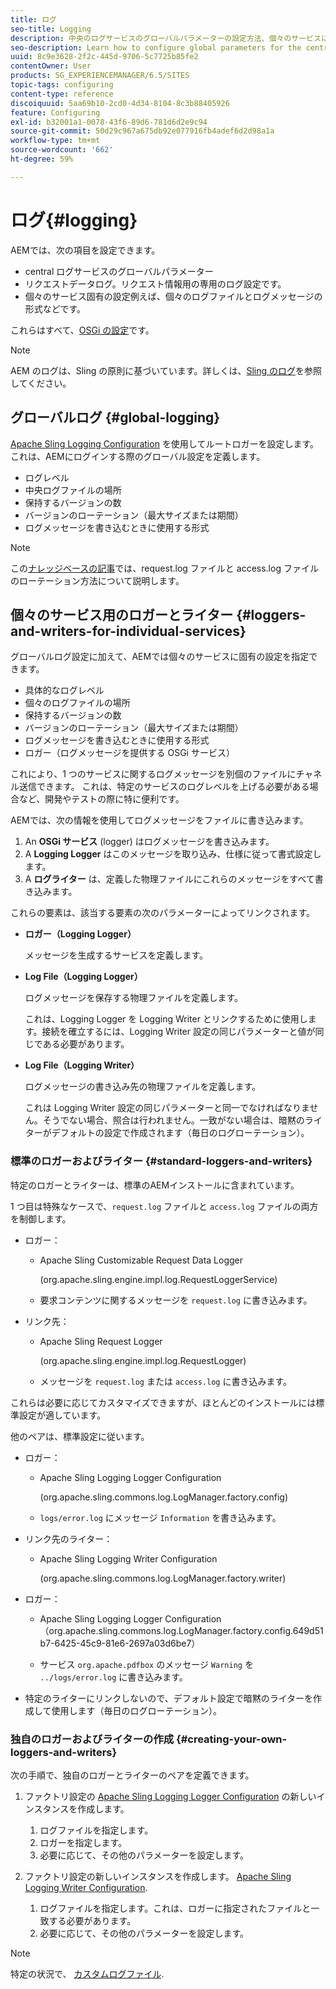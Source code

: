 ```yaml
---
title: ログ
seo-title: Logging
description: 中央のログサービスのグローバルパラメーターの設定方法、個々のサービスに固有の設定方法、またはデータログの要求方法について説明します。
seo-description: Learn how to configure global parameters for the central logging service, specific settings for the individual services or how to request data logging.
uuid: 8c9e3628-2f2c-445d-9706-5c7725b85fe2
contentOwner: User
products: SG_EXPERIENCEMANAGER/6.5/SITES
topic-tags: configuring
content-type: reference
discoiquuid: 5aa69b10-2cd0-4d34-8104-8c3b88405926
feature: Configuring
exl-id: b32001a1-0078-43f6-89d6-781d6d2e9c94
source-git-commit: 50d29c967a675db92e077916fb4adef6d2d98a1a
workflow-type: tm+mt
source-wordcount: '662'
ht-degree: 59%

---
```


# ログ{#logging}

AEMでは、次の項目を設定できます。

* central ログサービスのグローバルパラメーター
* リクエストデータログ。リクエスト情報用の専用のログ設定です。
* 個々のサービス固有の設定例えば、個々のログファイルとログメッセージの形式などです。

これらはすべて、[OSGi の設定](/help/sites-deploying/configuring-osgi.md)です。

>[!NOTE]
>
>AEM のログは、Sling の原則に基づいています。詳しくは、[Sling のログ](https://sling.apache.org/site/logging.html)を参照してください。

## グローバルログ {#global-logging}

[Apache Sling Logging Configuration](/help/sites-deploying/osgi-configuration-settings.md) を使用してルートロガーを設定します。 これは、AEMにログインする際のグローバル設定を定義します。

* ログレベル
* 中央ログファイルの場所
* 保持するバージョンの数
* バージョンのローテーション（最大サイズまたは期間）
* ログメッセージを書き込むときに使用する形式

>[!NOTE]
>
>この[ナレッジベースの記事](https://helpx.adobe.com/jp/experience-manager/kb/HowToRotateRequestAndAccessLog.html)では、request.log ファイルと access.log ファイルのローテーション方法について説明します。

## 個々のサービス用のロガーとライター {#loggers-and-writers-for-individual-services}

グローバルログ設定に加えて、AEMでは個々のサービスに固有の設定を指定できます。

* 具体的なログレベル
* 個々のログファイルの場所
* 保持するバージョンの数
* バージョンのローテーション（最大サイズまたは期間）
* ログメッセージを書き込むときに使用する形式
* ロガー（ログメッセージを提供する OSGi サービス）

これにより、1 つのサービスに関するログメッセージを別個のファイルにチャネル送信できます。 これは、特定のサービスのログレベルを上げる必要がある場合など、開発やテストの際に特に便利です。

AEMでは、次の情報を使用してログメッセージをファイルに書き込みます。

1. An **OSGi サービス** (logger) はログメッセージを書き込みます。
1. A **Logging Logger** はこのメッセージを取り込み、仕様に従って書式設定します。
1. A **ログライター** は、定義した物理ファイルにこれらのメッセージをすべて書き込みます。

これらの要素は、該当する要素の次のパラメーターによってリンクされます。

* **ロガー（Logging Logger）**

  メッセージを生成するサービスを定義します。

* **Log File（Logging Logger）**

  ログメッセージを保存する物理ファイルを定義します。

  これは、Logging Logger を Logging Writer とリンクするために使用します。接続を確立するには、Logging Writer 設定の同じパラメーターと値が同じである必要があります。

* **Log File（Logging Writer）**

  ログメッセージの書き込み先の物理ファイルを定義します。

  これは Logging Writer 設定の同じパラメーターと同一でなければなりません。そうでない場合、照合は行われません。一致がない場合は、暗黙のライターがデフォルトの設定で作成されます（毎日のログローテーション）。

### 標準のロガーおよびライター {#standard-loggers-and-writers}

特定のロガーとライターは、標準のAEMインストールに含まれています。

1 つ目は特殊なケースで、`request.log` ファイルと `access.log` ファイルの両方を制御します。

* ロガー：

   * Apache Sling Customizable Request Data Logger

     (org.apache.sling.engine.impl.log.RequestLoggerService)

   * 要求コンテンツに関するメッセージを `request.log` に書き込みます。

* リンク先：

   * Apache Sling Request Logger

     (org.apache.sling.engine.impl.log.RequestLogger)

   * メッセージを `request.log` または `access.log` に書き込みます。

これらは必要に応じてカスタマイズできますが、ほとんどのインストールには標準設定が適しています。

他のペアは、標準設定に従います。

* ロガー：

   * Apache Sling Logging Logger Configuration

     (org.apache.sling.commons.log.LogManager.factory.config)

   * `logs/error.log` にメッセージ `Information` を書き込みます。

* リンク先のライター：

   * Apache Sling Logging Writer Configuration

     (org.apache.sling.commons.log.LogManager.factory.writer)

* ロガー：

   * Apache Sling Logging Logger Configuration（org.apache.sling.commons.log.LogManager.factory.config.649d51b7-6425-45c9-81e6-2697a03d6be7）

   * サービス `org.apache.pdfbox` のメッセージ `Warning` を `../logs/error.log` に書き込みます。

* 特定のライターにリンクしないので、デフォルト設定で暗黙のライターを作成して使用します（毎日のログローテーション）。

### 独自のロガーおよびライターの作成 {#creating-your-own-loggers-and-writers}

次の手順で、独自のロガーとライターのペアを定義できます。

1. ファクトリ設定の [Apache Sling Logging Logger Configuration](/help/sites-deploying/osgi-configuration-settings.md) の新しいインスタンスを作成します。

   1. ログファイルを指定します。
   1. ロガーを指定します。
   1. 必要に応じて、その他のパラメーターを設定します。

1. ファクトリ設定の新しいインスタンスを作成します。 [Apache Sling Logging Writer Configuration](/help/sites-deploying/osgi-configuration-settings.md).

   1. ログファイルを指定します。これは、ロガーに指定されたファイルと一致する必要があります。
   1. 必要に応じて、その他のパラメーターを設定します。

>[!NOTE]
>
>特定の状況で、 [カスタムログファイル](/help/sites-deploying/monitoring-and-maintaining.md#create-a-custom-log-file).
